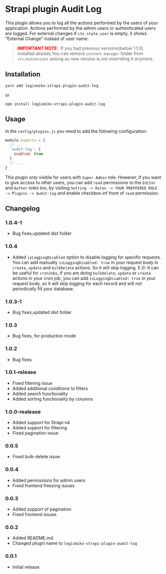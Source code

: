 # Strapi plugin Audit Log

This plugin allows you to log all the actions performed by the users of your application.
Actions performed by the admin users or authenticated users are logged. For external changes if `ctx.state.user` is empty, it shows "External Change" instead of user name.

> **_<span style="color:red">IMPORTANT NOTE</span>:&nbsp;_** If you had previous versions(below 1.1.0) installed already.You can remove `content-manager` folder from `src/extensions` aslong as new version is not overriding it anymore.

## Installation

```yarn add logismiko-strapi-plugin-audit-log```

or

```npm install logismiko-strapi-plugin-audit-log```

## Usage

In the `config/plugins.js` you need to add the following configuration:

```javascript
module.exports = {
  // ...
  'audit-log': {
    enabled: true
  }
  // ...
}
```

This plugin only visible for users with `Super Admin` role. However, if you want to give access to other users, you can add `read` permissions to the `Editor` and `Author` roles too, by visiting `Setting -> Roles -> YOUR PREFFERED ROLE -> Plugins -> Audit-log` and enable checkbox inf front of `read` permission.

## Changelog
### 1.0.4-1
- Bug fixes,updated dist folder

### 1.0.4
- Added `isLoggingDisabled` option to disable logging for specific requests. You can add manually `isLoggingDisabled: true` in your request body in `create`, `update` and `bulkDelete` actions. So it will skip logging.
E.G: It can be useful for `cronJobs`, if you are doing `bulkDelete`, `update` or `create` actions in your cron job, you can add `isLoggingDisabled: true` in your request body, so it will skip logging for each record and will not periodically fill your database.

### 1.0.3-1
- Bug fixes,updated dist folder

### 1.0.3
- Bug fixes, for production mode

### 1.0.2
- Bug fixes

### 1.0.1-release
- Fixed filtering issue
- Added additional conditions to filters
- Added search functionality
- Added sorting functionality by columns

### 1.0.0-realease
- Added support for Strapi v4
- Added support for filtering
- Fixed pagination issue

### 0.0.5
- Fixed bulk-delete issue

### 0.0.4
- Added permissions for admin users
- Fixed frontend freezing issues

### 0.0.3
- Added support of pagination
- Fixed frontend issues

### 0.0.2
- Added README.md
- Changed plugin name to `logismiko-strapi-plugin-audit-log`

### 0.0.1
- Initial release
